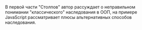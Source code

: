  В первой части "Столпов" автор рассуждает о неправильном понимании "классического" наследования в ООП, на примере JavaScript рассматривает плюсы альтернативных способов наследования.
